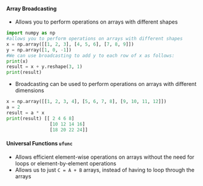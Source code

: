 #### Array Broadcasting
- Allows you to perform operations on arrays with different shapes
```python
import numpy as np
#allows you to perform operations on arrays with different shapes
x = np.array([[1, 2, 3], [4, 5, 6], [7, 8, 9]])
y = np.array([1, 0, -1])
#We can use broadcasting to add y to each row of x as follows:
print(x)
result = x + y.reshape(3, 1)
print(result)
```
- Broadcasting can be used to perform operations on arrays with different dimensions
```python
x = np.array([[1, 2, 3, 4], [5, 6, 7, 8], [9, 10, 11, 12]])
a = 2
result = a * x
print(result) [[ 2 4 6 8]
				[10 12 14 16]
				[18 20 22 24]]
```

#### Universal Functions `ufunc`
- Allows efficient element-wise operations on arrays without the need for loops or element-by-element operations
- Allows us to just `C = A + B` arrays, instead of having to loop through the arrays

